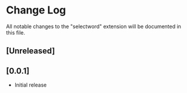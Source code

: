 # Change Log

All notable changes to the "selectword" extension will be documented in this file.

## [Unreleased]

## [0.0.1]

- Initial release